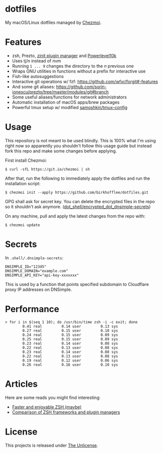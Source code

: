 # dotfiles
My macOS/Linux dotfiles managed by [Chezmoi](https://github.com/twpayne/chezmoi).  

# Features
* zsh, Prezto, [zinit plugin manager](https://github.com/zdharma/zinit) and [Powerlevel10k](https://github.com/romkatv/powerlevel10k)
* Uses tj/n instead of nvm
* Running `1 ... 9` changes the directory to the *n* previous one
* Wraps GNU utilities in functions without a prefix for interactive use
* Fish-like autosuggestions
* Interactive git operations w/ fzf: https://github.com/wfxr/forgit#-features
* And some git aliases: https://github.com/sorin-ionescu/prezto/tree/master/modules/git#branch
* Some useful aliases/functions for network administrators
* Automatic installation of macOS apps/brew packages
* Powerful tmux setup w/ modified [samoshkin/tmux-config](https://github.com/samoshkin/tmux-config)

# Usage
This repository is not meant to be used blindly. This is 100% what
I'm using right now so apparently you shouldn't follow this usage 
guide but instead fork this repo and make some changes before applying.

First install Chezmoi:
```
$ curl -sfL https://git.io/chezmoi | sh
```

After that, run the following to immediately apply the dotfiles and run 
the installation script:
```
$ chezmoi init --apply https://github.com/birkhofflee/dotfiles.git
```
GPG shall ask for secret key. You can delete the encrypted files in the 
repo so it shouldn't ask anymore. 
([dot_shell/encrypted_dot_dnsimple-secrets](dot_shell/encrypted_dot_dnsimple-secrets))

On any machine, pull and apply the latest changes from the repo with:
```
$ chezmoi update
```

# Secrets
In `.shell/.dnsimple-secrets`:
```
DNSIMPLE_ID="12345"
DNSIMPLE_DOMAIN="example.com"
DNSIMPLE_API_KEY="api-key-xxxxxxx"
```
This is used by a function that points specified subdomain to Cloudflare 
proxy IP addresses on DNSimple.

# Performance
```
> for i in $(seq 1 10); do /usr/bin/time zsh -i -c exit; done
        0.41 real         0.14 user         0.13 sys
        0.27 real         0.15 user         0.10 sys
        0.24 real         0.15 user         0.09 sys
        0.25 real         0.15 user         0.09 sys
        0.23 real         0.14 user         0.08 sys
        0.22 real         0.13 user         0.08 sys
        0.23 real         0.14 user         0.08 sys
        0.22 real         0.13 user         0.08 sys
        0.19 real         0.12 user         0.06 sys
        0.26 real         0.16 user         0.10 sys
```

# Articles
Here are some reads you might find interesting:
* [Faster and enjoyable ZSH (maybe)](https://htr3n.github.io/2018/07/faster-zsh/)
* [Comparison of ZSH frameworks and plugin managers](https://gist.github.com/laggardkernel/4a4c4986ccdcaf47b91e8227f9868ded)

# License
This projects is released under [The Unlicense](LICENSE).
